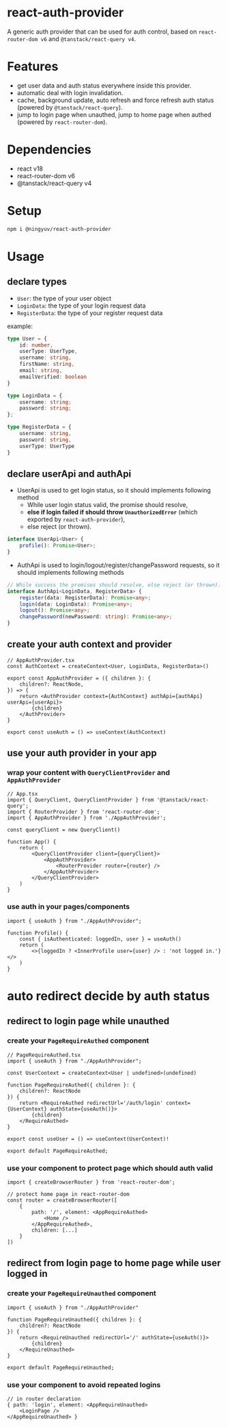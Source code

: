 # react-auth-provider
A generic auth provider that can be used for auth control, based on `react-router-dom v6` and `@tanstack/react-query v4`.

# Features

- get user data and auth status everywhere inside this provider.
- automatic deal with login invalidation.
- cache, background update, auto refresh and force refresh auth status (powered by `@tanstack/react-query`).
- jump to login page when unauthed, jump to home page when authed (powered by `react-router-dom`).

# Dependencies

- react v18
- react-router-dom v6
- @tanstack/react-query v4

# Setup
```bash
npm i @ningyuv/react-auth-provider
```

# Usage
## declare types

- `User`: the type of your user object
- `LoginData`: the type of your login request data
- `RegisterData`: the type of your register request data

example:
```ts
type User = {
    id: number,
    userType: UserType,
    username: string,
    firstName: string,
    email: string,
    emailVerified: boolean
}

type LoginData = {
    username: string;
    password: string;
};

type RegisterData = {
    username: string,
    password: string,
    userType: UserType
}
```

## declare userApi and authApi

- UserApi is used to get login status, so it should implements following method
  - While user login status valid, the promise should resolve,
  - **else if login failed if should throw `UnauthorizedError`** (which exported by `react-auth-provider`),
  - else reject (or thrown).

```ts
interface UserApi<User> {
    profile(): Promise<User>;
}
```

- AuthApi is used to login/logout/register/changePassword requests, so it should implements following methods

```ts
// While success the promises should resolve, else reject (or thrown).
interface AuthApi<LoginData, RegisterData> {
    register(data: RegisterData): Promise<any>;
    login(data: LoginData): Promise<any>;
    logout(): Promise<any>;
    changePassword(newPassword: string): Promise<any>;
}
```

## create your auth context and provider

```tsx
// AppAuthProvider.tsx
const AuthContext = createContext<User, LoginData, RegisterData>()

export const AppAuthProvider = ({ children }: {
    children?: ReactNode,
}) => {
    return <AuthProvider context={AuthContext} authApi={authApi} userApi={userApi}>
        {children}
    </AuthProvider>
}

export const useAuth = () => useContext(AuthContext)
```

## use your auth provider in your app

### wrap your content with `QueryClientProvider` and `AppAuthProvider`
```tsx
// App.tsx
import { QueryClient, QueryClientProvider } from '@tanstack/react-query';
import { RouterProvider } from 'react-router-dom';
import { AppAuthProvider } from './AppAuthProvider';

const queryClient = new QueryClient()

function App() {
    return (
        <QueryClientProvider client={queryClient}>
            <AppAuthProvider>
                <RouterProvider router={router} />
            </AppAuthProvider>
        </QueryClientProvider>
    )
}
```

### use auth in your pages/components
```tsx
import { useAuth } from "./AppAuthProvider";

function Profile() {
    const { isAuthenticated: loggedIn, user } = useAuth()
    return (
        <>{loggedIn ? <InnerProfile user={user} /> : 'not logged in.'}</>
    )
}
```

# auto redirect decide by auth status
## redirect to login page while unauthed
### create your `PageRequireAuthed` component
```tsx
// PageRequireAuthed.tsx
import { useAuth } from "./AppAuthProvider";

const UserContext = createContext<User | undefined>(undefined)

function PageRequireAuthed({ children }: {
    children?: ReactNode
}) {
    return <RequireAuthed redirectUrl='/auth/login' context={UserContext} authState={useAuth()}>
        {children}
    </RequireAuthed>
}

export const useUser = () => useContext(UserContext)!

export default PageRequireAuthed;
```
### use your component to protect page which should auth valid
```tsx
import { createBrowserRouter } from 'react-router-dom';

// protect home page in react-router-dom
const router = createBrowserRouter([
    {
        path: '/', element: <AppRequireAuthed>
            <Home />
        </AppRequireAuthed>,
        children: [...]
    }
])
```
## redirect from login page to home page while user logged in
### create your `PageRequireUnauthed` component
```tsx
import { useAuth } from "./AppAuthProvider"

function PageRequireUnauthed({ children }: {
    children?: ReactNode
}) {
    return <RequireUnauthed redirectUrl='/' authState={useAuth()}>
        {children}
    </RequireUnauthed>
}

export default PageRequireUnauthed;
```
### use your component to avoid repeated logins
```tsx
// in router declaration
{ path: 'login', element: <AppRequireUnauthed>
    <LoginPage />
</AppRequireUnauthed> }
```